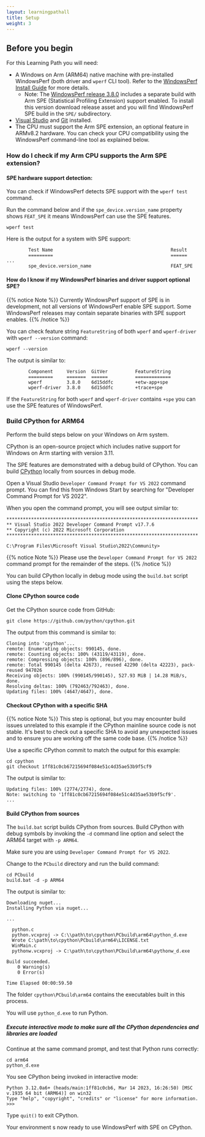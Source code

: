 ```yaml
---
layout: learningpathall
title: Setup 
weight: 3
---
```



## Before you begin

For this Learning Path you will need:

* A Windows on Arm (ARM64) native machine with pre-installed WindowsPerf (both driver and `wperf` CLI tool). Refer to the [WindowsPerf Install Guide](/install-guides/wperf/) for more details.
  * Note: The [WindowsPerf release 3.8.0](https://github.com/arm-developer-tools/windowsperf/releases/tag/3.8.0) includes a separate build with Arm SPE (Statistical Profiling Extension) support enabled. To install this version download release asset and you will find WindowsPerf SPE build in the `SPE/` subdirectory.
* [Visual Studio](/install-guides/vs-woa/) and [Git](/install-guides/git-woa/) installed.
* The CPU must support the Arm SPE extension, an optional feature in ARMv8.2 hardware. You can check your CPU compatibility using the WindowsPerf command-line tool as explained below.

### How do I check if my Arm CPU supports the Arm SPE extension?

#### SPE hardware support detection:

You can check if WindowsPerf detects SPE support with the `wperf test` command. 

Run the command below and if the `spe_device.version_name` property shows `FEAT_SPE` it means WindowsPerf can use the SPE features. 

```console
wperf test
```

Here is the output for a system with SPE support:

```output
        Test Name                                           Result
        =========                                           ======
...
        spe_device.version_name                             FEAT_SPE
```

#### How do I know if my WindowsPerf binaries and driver support optional SPE?

{{% notice Note %}}
Currently WindowsPerf support of SPE is in development, not all versions of WindowsPerf enable SPE support. Some WindowsPerf releases may contain separate binaries with SPE support enables.
{{% /notice %}}

You can check feature string `FeatureString` of both `wperf` and `wperf-driver` with `wperf --version` command:

```console
wperf --version
```

The output is similar to:

```output
        Component     Version  GitVer          FeatureString
        =========     =======  ======          =============
        wperf         3.8.0    6d15ddfc        +etw-app+spe
        wperf-driver  3.8.0    6d15ddfc        +trace+spe
```

If the `FeatureString` for both `wperf` and `wperf-driver` contains `+spe` you can use the SPE features of WindowsPerf.

### Build CPython for ARM64

Perform the build steps below on your Windows on Arm system.

CPython is an open-source project which includes native support for Windows on Arm starting with version 3.11. 

The SPE features are demonstrated with a debug build of CPython. You can build [CPython](https://github.com/python/cpython) locally from sources in debug mode.

Open a Visual Studio `Developer Command Prompt for VS 2022` command prompt. You can find this from Windows Start by searching for "Developer Command Prompt for VS 2022".

When you open the command prompt, you will see output similar to:

```output
**********************************************************************
** Visual Studio 2022 Developer Command Prompt v17.7.6
** Copyright (c) 2022 Microsoft Corporation
**********************************************************************

C:\Program Files\Microsoft Visual Studio\2022\Community>
```

{{% notice Note %}}
Please use the `Developer Command Prompt for VS 2022` command prompt for the remainder of the steps. 
{{% /notice %}}

You can build CPython locally in debug mode using the `build.bat` script using the steps below. 

#### Clone CPython source code

Get the CPython source code from GitHub:

```command
git clone https://github.com/python/cpython.git
```

The output from this command is similar to:

```output
Cloning into 'cpython'...
remote: Enumerating objects: 990145, done.
remote: Counting objects: 100% (43119/43119), done.
remote: Compressing objects: 100% (896/896), done.
remote: Total 990145 (delta 42673), reused 42290 (delta 42223), pack-reused 947026
Receiving objects: 100% (990145/990145), 527.93 MiB | 14.28 MiB/s, done.
Resolving deltas: 100% (792463/792463), done.
Updating files: 100% (4647/4647), done.
```

#### Checkout CPython with a specific SHA

{{% notice Note %}}
This step is optional, but you may encounter build issues unrelated to this example if the CPython mainline source code is not stable. It's best to check out a specific SHA to avoid any unexpected issues and to ensure you are working off the same code base.
{{% /notice %}}

Use a specific CPython commit to match the output for this example:

```console
cd cpython
git checkout 1ff81c0cb67215694f084e51c4d35ae53b9f5cf9
```
The output is similar to:

```output
Updating files: 100% (2774/2774), done.
Note: switching to '1ff81c0cb67215694f084e51c4d35ae53b9f5cf9'.
...
```

#### Build CPython from sources

The `build.bat` script builds CPython from sources. Build CPython with debug symbols by invoking the `-d` command line option and select the ARM64 target with `-p ARM64`.

Make sure you are using `Developer Command Prompt for VS 2022`.

Change to the `PCbuild` directory and run the build command:

```console
cd PCbuild
build.bat -d -p ARM64
```

The output is similar to:

```output
Downloading nuget...
Installing Python via nuget...

...

  python.c
  python.vcxproj -> C:\\path\to\cpython\PCbuild\arm64\python_d.exe
  Wrote C:\path\to\cpython\PCbuild\arm64\LICENSE.txt
  WinMain.c
  pythonw.vcxproj -> C:\path\to\cpython\PCbuild\arm64\pythonw_d.exe

Build succeeded.
    0 Warning(s)
    0 Error(s)

Time Elapsed 00:00:59.50
```

The folder `cpython\PCbuild\arm64` contains the executables built in this process. 

You will use `python_d.exe` to run Python.

##### Execute interactive mode to make sure all the CPython dependencies and libraries are loaded

Continue at the same command prompt, and test that Python runs correctly:

```console
cd arm64
python_d.exe
```

You see CPython being invoked in interactive mode:

```output
Python 3.12.0a6+ (heads/main:1ff81c0cb6, Mar 14 2023, 16:26:50) [MSC v.1935 64 bit (ARM64)] on win32
Type "help", "copyright", "credits" or "license" for more information.
>>>
```

Type `quit()` to exit CPython.

Your environment s now ready to use WindowsPerf with SPE on CPython. 

